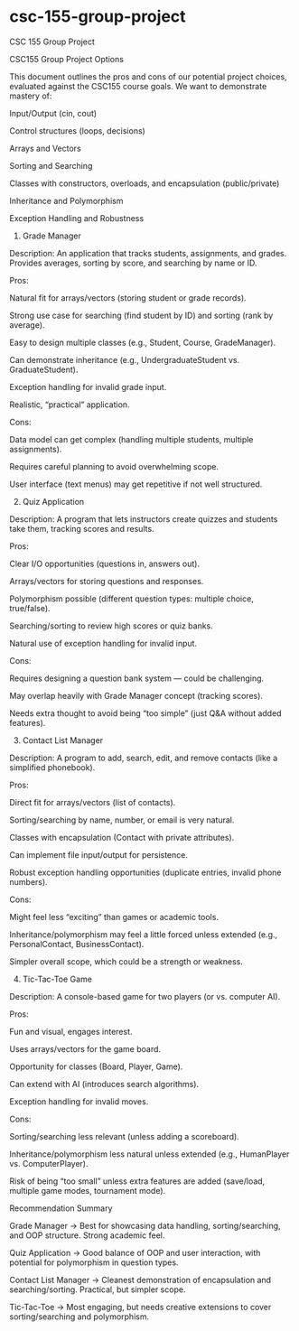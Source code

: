 # csc-155-group-project
CSC 155 Group Project


CSC155 Group Project Options

This document outlines the pros and cons of our potential project choices, evaluated against the CSC155 course goals. We want to demonstrate mastery of:

Input/Output (cin, cout)

Control structures (loops, decisions)

Arrays and Vectors

Sorting and Searching

Classes with constructors, overloads, and encapsulation (public/private)

Inheritance and Polymorphism

Exception Handling and Robustness


1. Grade Manager

Description: An application that tracks students, assignments, and grades. Provides averages, sorting by score, and searching by name or ID.

Pros:

Natural fit for arrays/vectors (storing student or grade records).

Strong use case for searching (find student by ID) and sorting (rank by average).

Easy to design multiple classes (e.g., Student, Course, GradeManager).

Can demonstrate inheritance (e.g., UndergraduateStudent vs. GraduateStudent).

Exception handling for invalid grade input.

Realistic, “practical” application.

Cons:

Data model can get complex (handling multiple students, multiple assignments).

Requires careful planning to avoid overwhelming scope.

User interface (text menus) may get repetitive if not well structured.


2. Quiz Application

Description: A program that lets instructors create quizzes and students take them, tracking scores and results.

Pros:

Clear I/O opportunities (questions in, answers out).

Arrays/vectors for storing questions and responses.

Polymorphism possible (different question types: multiple choice, true/false).

Searching/sorting to review high scores or quiz banks.

Natural use of exception handling for invalid input.

Cons:

Requires designing a question bank system — could be challenging.

May overlap heavily with Grade Manager concept (tracking scores).

Needs extra thought to avoid being “too simple” (just Q&A without added features).


3. Contact List Manager

Description: A program to add, search, edit, and remove contacts (like a simplified phonebook).

Pros:

Direct fit for arrays/vectors (list of contacts).

Sorting/searching by name, number, or email is very natural.

Classes with encapsulation (Contact with private attributes).

Can implement file input/output for persistence.

Robust exception handling opportunities (duplicate entries, invalid phone numbers).

Cons:

Might feel less “exciting” than games or academic tools.

Inheritance/polymorphism may feel a little forced unless extended (e.g., PersonalContact, BusinessContact).

Simpler overall scope, which could be a strength or weakness.


4. Tic-Tac-Toe Game

Description: A console-based game for two players (or vs. computer AI).

Pros:

Fun and visual, engages interest.

Uses arrays/vectors for the game board.

Opportunity for classes (Board, Player, Game).

Can extend with AI (introduces search algorithms).

Exception handling for invalid moves.

Cons:

Sorting/searching less relevant (unless adding a scoreboard).

Inheritance/polymorphism less natural unless extended (e.g., HumanPlayer vs. ComputerPlayer).

Risk of being “too small” unless extra features are added (save/load, multiple game modes, tournament mode).

Recommendation Summary

Grade Manager → Best for showcasing data handling, sorting/searching, and OOP structure. Strong academic feel.

Quiz Application → Good balance of OOP and user interaction, with potential for polymorphism in question types.

Contact List Manager → Cleanest demonstration of encapsulation and searching/sorting. Practical, but simpler scope.

Tic-Tac-Toe → Most engaging, but needs creative extensions to cover sorting/searching and polymorphism.
